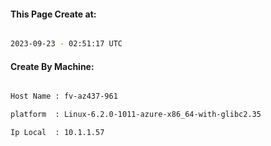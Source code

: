 
   
#### This Page Create at:

```bash

2023-09-23 - 02:51:17 UTC

```

#### Create By Machine:

```bash

Host Name : fv-az437-961

platform  : Linux-6.2.0-1011-azure-x86_64-with-glibc2.35

Ip Local  : 10.1.1.57

```

